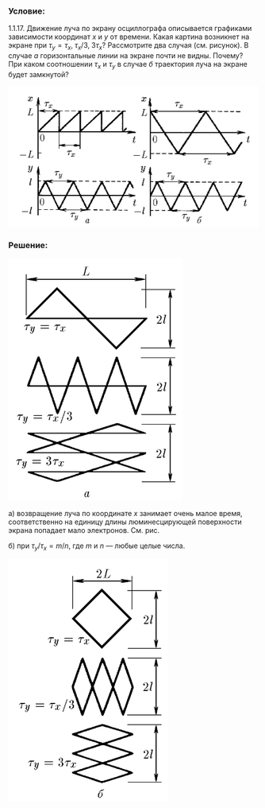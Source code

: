 ###  Условие:

$1.1.17.$ Движение луча по экрану осциллографа описывается графиками зависимости координат $x$ и $y$ от времени. Какая картина возникнет на экране при $\tau_y = \tau_x, \; \tau_x/3, \;3\tau_x$? Рассмотрите два случая (см. рисунок). В случае $а$ горизонтальные линии на экране почти не видны. Почему? При каком соотношении $\tau_x$ и $\tau_y$ в случае $б$ траектория луча на экране будет замкнутой?

![ Для 1.1.17 |1009x570, 67%](../../img/1.1.17/statement.png)

###  Решение:

![|351x488, 34%](../../img/1.1.17/sol1.png)

а) возвращение луча по координате $x$ занимает очень малое время, соответственно на единицу длины люминесцирующей поверхности экрана попадает мало электронов. См. рис.

б) при $\tau_y/\tau_x = m/n$, где $m$ и $n$ — любые целые числа.

![|322x488, 34%](../../img/1.1.17/sol2.png)